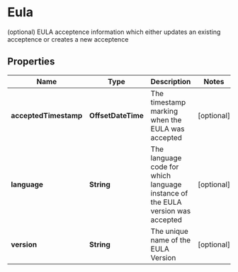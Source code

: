 

# Eula

(optional) EULA acceptence information which either updates an existing acceptence or creates a new acceptence

## Properties

Name | Type | Description | Notes
------------ | ------------- | ------------- | -------------
**acceptedTimestamp** | **OffsetDateTime** | The timestamp marking when the EULA was accepted  |  [optional]
**language** | **String** | The language code for which language instance of the EULA version was accepted  |  [optional]
**version** | **String** | The unique name of the EULA Version  |  [optional]



